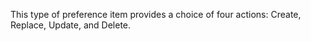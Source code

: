 <Token xmlns:xlink="http://www.w3.org/1999/xlink">This type of preference item provides a choice of four actions: <ui xmlns="http://ddue.schemas.microsoft.com/authoring/2003/5">Create</ui>, <ui xmlns="http://ddue.schemas.microsoft.com/authoring/2003/5">Replace</ui>, <ui xmlns="http://ddue.schemas.microsoft.com/authoring/2003/5">Update</ui>, and <ui xmlns="http://ddue.schemas.microsoft.com/authoring/2003/5">Delete</ui>.</Token>